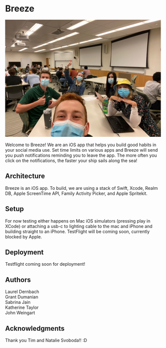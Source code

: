 # Breeze

![Team Photo](./groupPhoto.jpg)

Welcome to Breeze! We are an iOS app that helps you build good habits in your social media use. Set time limits on various apps and Breeze will send you push notifications reminding you to leave the app. The more often you click on the notifications, the faster your ship sails along the sea!

## Architecture

Breeze is an iOS app. To build, we are using a stack of Swift, Xcode, Realm DB, Apple ScreenTime API, Family Activity Picker, and Apple Spritekit.

## Setup

For now testing either happens on Mac iOS simulators (pressing play in XCode) or attaching a usb-c to lighting cable to the mac and iPhone and building straight to an iPhone. TestFlight will be coming soon, currently blocked by Apple. 

## Deployment

Testflight coming soon for deployment!

## Authors
Laurel Dernbach  
Grant Dumanian  
Sabrina Jain  
Katherine Taylor  
John Weingart

## Acknowledgments
Thank you Tim and Natalie Svoboda!! :D
